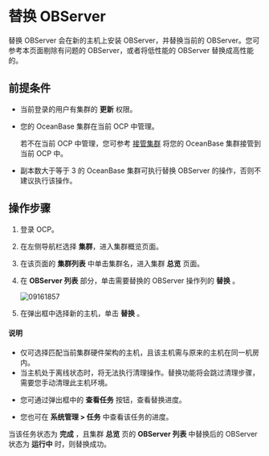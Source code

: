# 替换 OBServer

替换 OBServer 会在新的主机上安装 OBServer，并替换当前的 OBServer。您可参考本页面剔除有问题的 OBServer，或者将低性能的 OBServer 替换成高性能的。

## 前提条件

* 当前登录的用户有集群的 **更新** 权限。

* 您的 OceanBase 集群在当前 OCP 中管理。

  若不在当前 OCP 中管理，您可参考 [接管集群](../1.take-over-a-cluster.md) 将您的 OceanBase 集群接管到当前 OCP 中。
  
* 副本数大于等于 3 的 OceanBase 集群可执行替换 OBServer 的操作，否则不建议执行该操作。

## 操作步骤

1. 登录 OCP。

2. 在左侧导航栏选择 **集群**，进入集群概览页面。

3. 在该页面的 **集群列表** 中单击集群名，进入集群 **总览** 页面。

4. 在 **OBServer 列表** 部分，单击需要替换的 OBServer 操作列的 **替换** 。

   ![09161857](https://obbusiness-private.oss-cn-shanghai.aliyuncs.com/doc/img/ocp/401/%E6%9B%BF%E6%8D%A2observer1.png)

5. 在弹出框中选择新的主机，单击 **替换** 。

  <main id="notice" type='explain'>
    <h4>说明</h4>
    <ul>
    <li>仅可选择匹配当前集群硬件架构的主机，且该主机需与原来的主机在同一机房内。</li>
    <li>当主机处于离线状态时，将无法执行清理操作。替换功能将会跳过清理步骤，需要您手动清理此主机环境。</li>
    </ul>
  </main>

   * 您可通过弹出框中的 **查看任务** 按钮，查看替换进度。

   * 您也可在 **系统管理 \> 任务** 中查看该任务的进度。

   当该任务状态为 **完成** ，且集群 **总览** 页的 **OBServer 列表** 中替换后的 OBServer 状态为 **运行中** 时，则替换成功。
